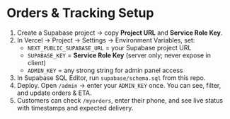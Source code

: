 # Orders & Tracking Setup

1) Create a Supabase project → copy **Project URL** and **Service Role Key**.
2) In Vercel → Project → Settings → Environment Variables, set:
   - `NEXT_PUBLIC_SUPABASE_URL` = your Supabase project URL
   - `SUPABASE_KEY` = **Service Role Key** (server only; never expose in client)
   - `ADMIN_KEY` = any strong string for admin panel access
3) In Supabase SQL Editor, run `supabase/schema.sql` from this repo.
4) Deploy. Open `/admin` → enter your `ADMIN_KEY` once. You can see, filter, and update orders & ETA.
5) Customers can check `/myorders`, enter their phone, and see live status with timestamps and expected delivery.
